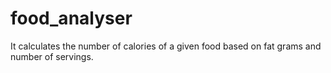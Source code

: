 # food_analyser
It calculates the number of calories of a given food based on fat grams and number of servings.
